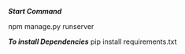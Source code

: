 ***Start Command***

npm manage.py runserver

***To install Dependencies***
pip install requirements.txt
